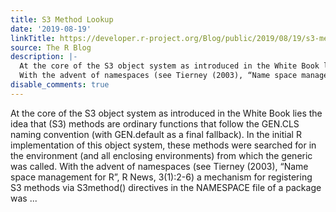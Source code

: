 ```yaml
---
title: S3 Method Lookup
date: '2019-08-19'
linkTitle: https://developer.r-project.org/Blog/public/2019/08/19/s3-method-lookup/
source: The R Blog
description: |-
  At the core of the S3 object system as introduced in the White Book lies the idea that (S3) methods are ordinary functions that follow the GEN.CLS naming convention (with GEN.default as a final fallback). In the initial R implementation of this object system, these methods were searched for in the environment (and all enclosing environments) from which the generic was called.
  With the advent of namespaces (see Tierney (2003), “Name space management for R”, R News, 3(1):2-6) a mechanism for registering S3 methods via S3method() directives in the NAMESPACE file of a package was ...
disable_comments: true
---
```

At the core of the S3 object system as introduced in the White Book lies the idea that (S3) methods are ordinary functions that follow the GEN.CLS naming convention (with GEN.default as a final fallback). In the initial R implementation of this object system, these methods were searched for in the environment (and all enclosing environments) from which the generic was called.
With the advent of namespaces (see Tierney (2003), “Name space management for R”, R News, 3(1):2-6) a mechanism for registering S3 methods via S3method() directives in the NAMESPACE file of a package was ...
